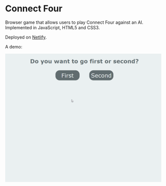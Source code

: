 # Connect Four

Browser game that allows users to play Connect Four against an AI. Implemented in JavaScript, HTML5 and CSS3.

Deployed on [Netlify](https://connect4-gerard.netlify.app/).

A demo:

![](assets/demo.gif)
